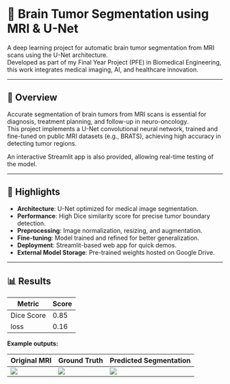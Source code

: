 # 🧠 Brain Tumor Segmentation using MRI & U-Net

A deep learning project for automatic brain tumor segmentation from MRI scans using the U-Net architecture.  
Developed as part of my Final Year Project (PFE) in Biomedical Engineering, this work integrates medical imaging, AI, and healthcare innovation.

---

## 🚀 Overview

Accurate segmentation of brain tumors from MRI scans is essential for diagnosis, treatment planning, and follow-up in neuro-oncology.  
This project implements a U-Net convolutional neural network, trained and fine-tuned on public MRI datasets (e.g., BRATS), achieving high accuracy in detecting tumor regions.  

An interactive Streamlit app is also provided, allowing real-time testing of the model.

---

## 📌 Highlights

- **Architecture**: U-Net optimized for medical image segmentation.
- **Performance**: High Dice similarity score for precise tumor boundary detection.
- **Preprocessing**: Image normalization, resizing, and augmentation.
- **Fine-tuning**: Model trained and refined for better generalization.
- **Deployment**: Streamlit-based web app for quick demos.
- **External Model Storage**: Pre-trained weights hosted on Google Drive.

---

## 📊 Results

| Metric       | Score |
|--------------|-------|
| Dice Score   | 0.85  |
| loss          | 0.16  |

**Example outputs:**

| Original MRI | Ground Truth | Predicted Segmentation |
|--------------|--------------|------------------------|
| ![](results/mri1.png) | ![](results/gt1.png) | ![](results/pred1.png) |

